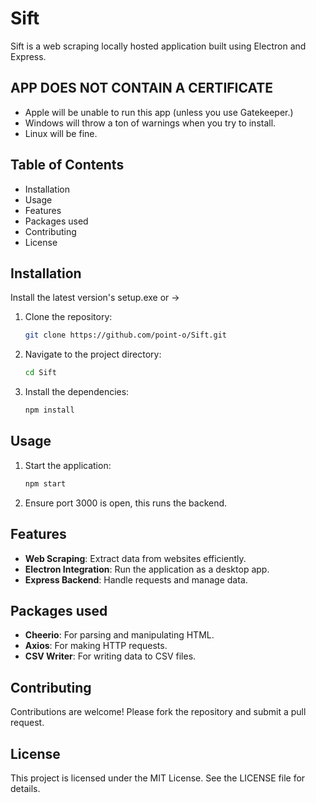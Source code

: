 # Sift

Sift is a web scraping locally hosted application built using Electron and Express.

## APP DOES NOT CONTAIN A CERTIFICATE
- Apple will be unable to run this app (unless you use Gatekeeper.)
- Windows will throw a ton of warnings when you try to install.
- Linux will be fine.
  
## Table of Contents
- Installation
- Usage
- Features
- Packages used
- Contributing
- License

## Installation
Install the latest version's setup.exe or ->

1. Clone the repository:
    ```bash
    git clone https://github.com/point-o/Sift.git
    ```
2. Navigate to the project directory:
    ```bash
    cd Sift
    ```
3. Install the dependencies:
    ```bash
    npm install
    ```

## Usage

1. Start the application:
    ```bash
    npm start
    ```
2. Ensure port 3000 is open, this runs the backend.

## Features

- **Web Scraping**: Extract data from websites efficiently.
- **Electron Integration**: Run the application as a desktop app.
- **Express Backend**: Handle requests and manage data.

## Packages used

- **Cheerio**: For parsing and manipulating HTML.
- **Axios**: For making HTTP requests.
- **CSV Writer**: For writing data to CSV files.

## Contributing

Contributions are welcome! Please fork the repository and submit a pull request.

## License

This project is licensed under the MIT License. See the LICENSE file for details.
